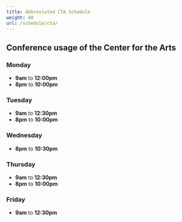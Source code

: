 ```yaml
---
title: Abbreviated CTA Schedule
weight: 40
url: /schedule/cta/
---
```


## Conference usage of the Center for the Arts

### Monday

- **9am** to **12:00pm**
- **8pm** to **10:00pm**

### Tuesday

- **9am** to **12:30pm**
- **8pm** to **10:00pm**

### Wednesday

- **8pm** to **10:30pm**

### Thursday

- **9am** to **12:30pm**
- **8pm** to **10:00pm**

### Friday

- **9am** to **12:30pm**
